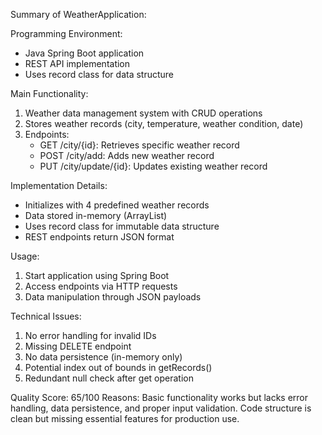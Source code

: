 Summary of WeatherApplication:

Programming Environment:
- Java Spring Boot application
- REST API implementation
- Uses record class for data structure

Main Functionality:
1. Weather data management system with CRUD operations
2. Stores weather records (city, temperature, weather condition, date)
3. Endpoints:
   - GET /city/{id}: Retrieves specific weather record
   - POST /city/add: Adds new weather record
   - PUT /city/update/{id}: Updates existing weather record

Implementation Details:
- Initializes with 4 predefined weather records
- Data stored in-memory (ArrayList)
- Uses record class for immutable data structure
- REST endpoints return JSON format

Usage:
1. Start application using Spring Boot
2. Access endpoints via HTTP requests
3. Data manipulation through JSON payloads

Technical Issues:
1. No error handling for invalid IDs
2. Missing DELETE endpoint
3. No data persistence (in-memory only)
4. Potential index out of bounds in getRecords()
5. Redundant null check after get operation

Quality Score: 65/100
Reasons: Basic functionality works but lacks error handling, data persistence, and proper input validation. Code structure is clean but missing essential features for production use.
